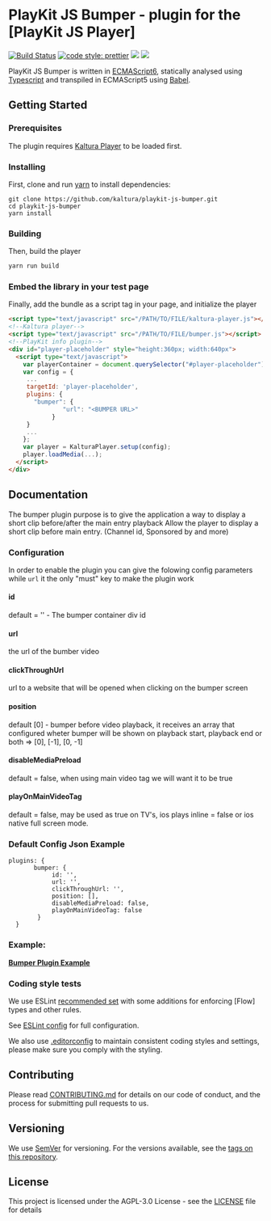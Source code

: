 # PlayKit JS Bumper - plugin for the [PlayKit JS Player]

[![Build Status](https://github.com/kaltura/playkit-js-bumper/actions/workflows/run_canary_full_flow.yaml/badge.svg)](https://github.com/kaltura/playkit-js-bumper/actions/workflows/run_canary_full_flow.yaml)
[![code style: prettier](https://img.shields.io/badge/code_style-prettier-ff69b4.svg?style=flat-square)](https://github.com/prettier/prettier)
[![](https://img.shields.io/npm/v/@playkit-js/playkit-js-bumper/latest.svg)](https://www.npmjs.com/package/@playkit-js/playkit-js-bumper)
[![](https://img.shields.io/npm/v/@playkit-js/playkit-js-bumper/canary.svg)](https://www.npmjs.com/package/@playkit-js/playkit-js-bumper/v/canary)

PlayKit JS Bumper is written in [ECMAScript6], statically analysed using [Typescript] and transpiled in ECMAScript5 using [Babel].

[typescript]: https://www.typescriptlang.org/
[ecmascript6]: https://github.com/ericdouglas/ES6-Learning#articles--tutorials
[babel]: https://babeljs.io

## Getting Started

### Prerequisites

The plugin requires [Kaltura Player] to be loaded first.

[kaltura player]: https://github.com/kaltura/kaltura-player-js

### Installing

First, clone and run [yarn] to install dependencies:

[yarn]: https://yarnpkg.com/lang/en/

```
git clone https://github.com/kaltura/playkit-js-bumper.git
cd playkit-js-bumper
yarn install
```

### Building

Then, build the player

```javascript
yarn run build
```

### Embed the library in your test page

Finally, add the bundle as a script tag in your page, and initialize the player

```html
<script type="text/javascript" src="/PATH/TO/FILE/kaltura-player.js"></script>
<!--Kaltura player-->
<script type="text/javascript" src="/PATH/TO/FILE/bumper.js"></script>
<!--PlayKit info plugin-->
<div id="player-placeholder" style="height:360px; width:640px">
  <script type="text/javascript">
    var playerContainer = document.querySelector("#player-placeholder");
    var config = {
     ...
     targetId: 'player-placeholder',
     plugins: {
       "bumper": {
			   "url": "<BUMPER URL>"
			}
     }
     ...
    };
    var player = KalturaPlayer.setup(config);
    player.loadMedia(...);
  </script>
</div>
```

## Documentation

The bumper plugin purpose is to give the application a way to display a short clip before/after the main entry playback
Allow the player to display a short clip before main entry. (Channel id, Sponsored by and more)


### Configuration


In order to enable the plugin you can give the folowing config parameters while `url` it the only "must" key to make the plugin work

#### id

default = '' - The bumper container div id 

#### url 

the url of the bumber video

#### clickThroughUrl

url to a website that will be opened when clicking on the bumper screen

#### position

default [0] - bumper before video playback, it receives an array that configured wheter bumper will be shown on playback start, playback end or both =>  [0], [-1], [0, -1]

#### disableMediaPreload

default = false, when using main video tag we will want it to be true

#### playOnMainVideoTag

default = false, may be used as true on TV's, ios plays inline = false or ios native full screen mode.

### Default Config Json Example

```
plugins: {
       bumper: {
		    id: '',
		    url: '',
		    clickThroughUrl: '',
		    position: [],
		    disableMediaPreload: false,
		    playOnMainVideoTag: false
		}
  }
```

### Example:

**[Bumper Plugin Example](https://codepen.io/giladna/pen/eYKmpxR)**


### Coding style tests

We use ESLint [recommended set](http://eslint.org/docs/rules/) with some additions for enforcing [Flow] types and other rules.

See [ESLint config](.eslintrc.json) for full configuration.

We also use [.editorconfig](.editorconfig) to maintain consistent coding styles and settings, please make sure you comply with the styling.

## Contributing

Please read [CONTRIBUTING.md](https://gist.github.com/PurpleBooth/b24679402957c63ec426) for details on our code of conduct, and the process for submitting pull requests to us.

## Versioning

We use [SemVer](http://semver.org/) for versioning. For the versions available, see the [tags on this repository](https://github.com/kaltura/playkit-js-bumper/tags).

## License

This project is licensed under the AGPL-3.0 License - see the [LICENSE](LICENSE) file for details

